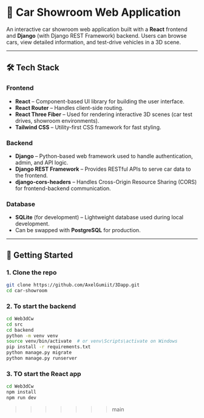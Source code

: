 
# 🚗 Car Showroom Web Application

An interactive car showroom web application built with a **React** frontend and **Django** (with Django REST Framework) backend. Users can browse cars, view detailed information, and test-drive vehicles in a 3D scene.

---

## 🛠️ Tech Stack

### Frontend
- **React** – Component-based UI library for building the user interface.
- **React Router** – Handles client-side routing.
- **React Three Fiber** – Used for rendering interactive 3D scenes (car test drives, showroom environments).
- **Tailwind CSS** – Utility-first CSS framework for fast styling.

### Backend
- **Django** – Python-based web framework used to handle authentication, admin, and API logic.
- **Django REST Framework** – Provides RESTful APIs to serve car data to the frontend.
- **django-cors-headers** – Handles Cross-Origin Resource Sharing (CORS) for frontend-backend communication.

### Database
- **SQLite** (for development) – Lightweight database used during local development.
- Can be swapped with **PostgreSQL** for production.


---

## 🚀 Getting Started

### 1. Clone the repo

```bash
git clone https://github.com/AxelGumiit/3Dapp.git
cd car-showroom

```

### 2. To start the backend


```bash
cd Web3dCw
cd src
cd backend
python -m venv venv
source venv/bin/activate  # or venv\Scripts\activate on Windows
pip install -r requirements.txt
python manage.py migrate
python manage.py runserver

```

### 3. TO start the React app

```bash
cd Web3dCw
npm install
npm run dev
```





>>>>>>> main
